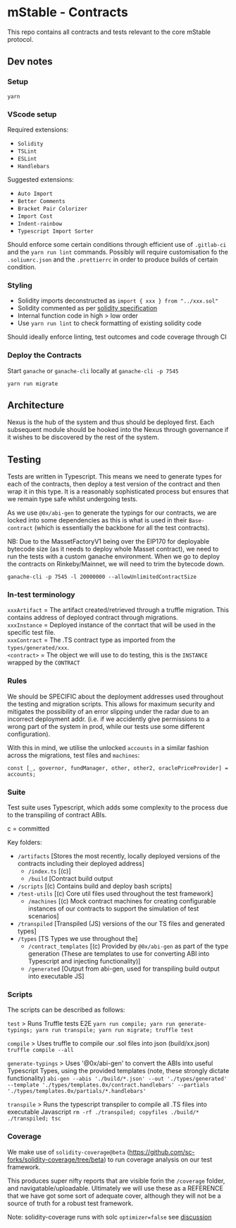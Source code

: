 # mStable - Contracts

This repo contains all contracts and tests relevant to the core mStable protocol.


## Dev notes

### Setup

```
yarn
```

### VScode setup

Required extensions:
- `Solidity`
- `TSLint`
- `ESLint`
- `Handlebars`

Suggested extensions:
- `Auto Import`
- `Better Comments`
- `Bracket Pair Colorizer`
- `Import Cost`
- `Indent-rainbow`
- `Typescript Import Sorter`


Should enforce some certain conditions through efficient use of `.gitlab-ci` and the `yarn run lint` commands. Possibly will require customisation fo the `.soliumrc.json` and the `.prettierrc` in order to produce builds of certain condition.

### Styling

 - Solidity imports deconstructed as `import { xxx } from "../xxx.sol"`
 - Solidity commented as  per [solidity specification](https://solidity.readthedocs.io/en/v0.5.0/layout-of-source-files.html#comments)
 - Internal function code in high > low order
 - Use `yarn run lint` to check formatting of existing solidity code

Should ideally enforce linting, test outcomes and code coverage through CI


### Deploy the Contracts

Start `ganache` or `ganache-cli` locally at `ganache-cli -p 7545`

```
yarn run migrate
```


## Architecture

Nexus is the hub of the system and thus should be deployed first. Each subsequent module should be hooked into the Nexus through governance if it wishes to be discovered by the rest of the system.


## Testing

Tests are written in Typescript. This means we need to generate types for each of the contracts, then deploy a test version of the contract and then wrap it in this type. It is a reasonably sophisticated process but ensures that we remain type safe whilst undergoing tests.

As we use `@0x/abi-gen` to generate the typings for our contracts, we are locked into some dependencies as this is what is used in their `Base-contract` (which is essentially the backbone for all the test contracts).

NB: Due to the MassetFactoryV1 being over the EIP170 for deployable bytecode size (as it needs to deploy whole Masset contract), we need to run the tests with a custom ganache environment. When we go to deploy the contracts on Rinkeby/Mainnet, we will need to trim the bytecode down.

`ganache-cli -p 7545 -l 20000000 --allowUnlimitedContractSize`

### In-test terminology

`xxxArtifact` = The artifact created/retrieved through a truffle migration. This contains address of deployed contract through migrations.  
`xxxInstance` = Deployed instance of the conrtact that will be used in the specific test file.  
`xxxContract` = The .TS contract type as imported from the `types/generated/xxx`.  
`<contract>` = The object we will use to do testing, this is the `INSTANCE` wrapped by the `CONTRACT`

### Rules

We should be SPECIFIC about the deployment addresses used throughout the testing and migration scripts. This allows for maximum security and mitigates the possibility of an error slipping under the radar due to an incorrect deployment addr. (i.e. if we accidently give permissions to a wrong part of the system in prod, while our tests use some different configuration).

With this in mind, we utilise the unlocked `accounts` in a similar fashion across the migrations, test files and `machines`:

`const [_, governor, fundManager, other, other2, oraclePriceProvider] = accounts;`

### Suite 

Test suite uses Typescript, which adds some complexity to the process due to the transpiling of contract ABIs.

c = committed

Key folders:  

- `/artifacts`            [Stores the most recently, locally deployed versions of the contracts including their deployed address]
  - `/index.ts`           [(c)]
  - `/build`                [Contract build output
- `/scripts`              [(c) Contains build and deploy bash scripts]
- `/test-utils`           [(c) Core util files used throughout the test framework]
  - `/machines`           [(c) Mock contract machines for creating configurable instances of our contracts to support the simulation of test scenarios]
- `/transpiled`           [Transpiled (JS) versions of the our TS files and generated types]
- `/types`                [TS Types we use throughout the]
  - `/contract_templates` [(c) Provided by `@0x/abi-gen` as part of the type generation (These are templates to use for converting ABI into Typescript and injecting functionality)]
  - `/generated`          [Output from abi-gen, used for transpiling build output into executable JS]


### Scripts

The scripts can be described as follows:


`test` > Runs Truffle tests E2E
`yarn run compile; yarn run generate-typings; yarn run transpile; yarn run migrate; truffle test`

`compile` > Uses truffle to compile our .sol files into json (build/xx.json) 
`truffle compile --all`

`generate-typings` > Uses '@0x/abi-gen' to convert the ABIs into useful Typescript Types, using the provided templates (note, these strongly dictate functionality)
`abi-gen --abis './build/*.json' --out './types/generated' --template './types/templates.0x/contract.handlebars' --partials './types/templates.0x/partials/*.handlebars'`

`transpile` > Runs the typescript transpiler to compile all .TS files into executable Javascript
`rm -rf ./transpiled; copyfiles ./build/* ./transpiled; tsc`

### Coverage

We make use of `solidity-coverage@beta` (https://github.com/sc-forks/solidity-coverage/tree/beta) to run coverage analysis on our test framework.

This produces super nifty reports that are visible forin the `/coverage` folder, and navigatable/uploadable. Ultimately we will use these as a REFERENCE that we have got some sort of adequate cover, although they will not be a source of truth for a robust test framework.

Note: solidity-coverage runs with solc `optimizer=false` see [discussion](https://github.com/sc-forks/solidity-coverage/issues/417)
